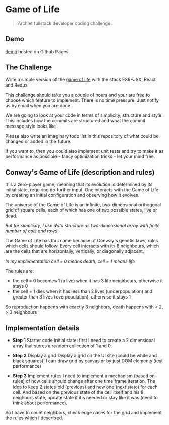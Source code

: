 
# Game of Life

> Archlet fullstack developer coding challenge.

## Demo
[demo](https://julia-dizhak.github.io/game-of-life/) hosted on Github Pages. 

## The Challenge

Write a simple version of the [game of life](https://en.wikipedia.org/wiki/Conway's_Game_of_Life) with the stack ES6+JSX, React and Redux.

This challenge should take you a couple of hours and your are free to choose which feature to implement. There is no time pressure. Just notify us by email when you are done.

We are going to look at your code in terms of simplicity, structure and style. This includes how the commits are structured and what the commit message style looks like.

Please also write an imaginary todo list in this repository of what could be changed or added in the future.

If you want to, then you could also implement unit tests and try to make it as performance as possible - fancy optimization tricks - let your mind free.

## Conway's Game of Life (description and rules)

It is a zero-player game, meaning that its evolution is determined by its initial state, requiring no further input. One interacts with the Game of Life by creating an initial configuration and observing how it evolves. 

The universe of the Game of Life is an infinite, two-dimensional orthogonal grid of square cells, each of which has one of two possible states, live or dead.

_But for simplicity, I use data structure as two-dimensional array with finite number of cols and rows._

The Game of Life has this name because of Conway's genetic laws, rules which cells should follow. Every cell interacts with its 8 neighbours, which are the cells that are horizontally, vertically, or diagonally adjacent. 

_In my implementation cell = 0 means death, cell = 1 means life_

The rules are: 
* the cell = 0 becomes 1 (a live) when it has 3 life neighbours, otherwise it stays 0
* the cell = 1 dies when it has less than 2 lives (underpopulation) and greater than 3 lives (overpopulation), otherwise it stays 1

So reproduction happens with exactly 3 neighbors, death happens with < 2, > 3 neighbours

## Implementation details

* **Step** 1 Starter code
Initial state: first I need to create a 2 dimensional array that stores a random collection of 1 and 0.

* **Step 2** Display a grid
Display a grid on the UI site (could be white and black squares).
I can draw grid by canvas or by just DOM elements (test performance)

* **Step 3** Implement rules
I need to implement a mechanism (based on rules) of how cells should change after one time frame iteration. 
The idea to keep 2 states old (previous) and new one (next state) for each cell. 
And based on the previous state of the cell itself and his 8 neighbors state, update state if it's needed or stay like it was (need to think about performance).

So I have to count neighbors, check edge cases for the grid and implement the rules which I described.
